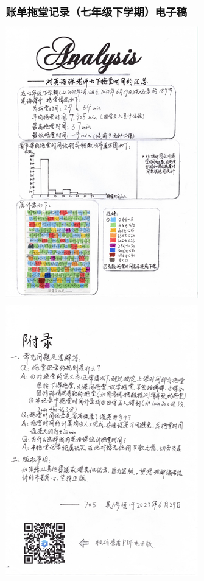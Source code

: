 ﻿---
layout: post
---

# 账单拖堂记录（七年级下学期）电子稿
![AnalysisP1](Analysis.001.jpeg)

![AnalysisP2](Analysis.002.jpeg)
